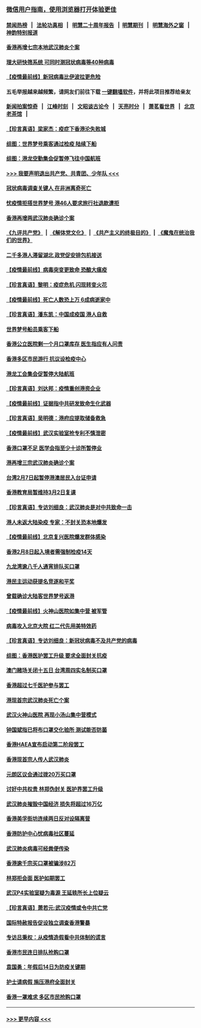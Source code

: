 ### [微信用户指南，使用浏览器打开体验更佳](https://github.com/gfw-breaker/banned-news1/blob/master/indexes/wechat-guide.md?t=0)
#### [禁闻热榜](热点新闻.md?t=0)  &nbsp;&nbsp;|&nbsp;&nbsp; [法轮功真相](https://github.com/gfw-breaker/truth/blob/master/README.md?t=0) &nbsp;&nbsp;|&nbsp;&nbsp; [明慧二十周年报告](https://github.com/gfw-breaker/mh-reports/blob/master/README.md?t=0) &nbsp;&nbsp;|&nbsp;&nbsp;[明慧期刊](https://github.com/gfw-breaker/mh-qikan) &nbsp;&nbsp;|&nbsp;&nbsp; [明慧海外之窗](https://github.com/gfw-breaker/mh-news/blob/master/README.md?t=0) &nbsp;&nbsp;|&nbsp;&nbsp; [神韵特别报道](https://github.com/gfw-breaker/mh-news/blob/master/shenyun.md?t=0)
#### [香港再增七宗本地武汉肺炎个案](../pages/nsc415/n11862405.md?t=02130044) 
#### [理大研快筛系统 可同时测冠状病毒等40种病毒](../pages/nsc415/n11862376.md?t=02130044) 
#### [【疫情最前线】新冠病毒比伊波拉更危险](../pages/nsc415/n11862199.md?t=02130044) 
#### 五毛举报越来越频繁，请网友们前往下载 [一键翻墙软件](https://github.com/gfw-breaker/ssr-accounts)，并将此项目推荐给亲友
#### [新闻拍案惊奇](https://github.com/gfw-breaker/banned-news1/blob/master/pages/link4.md) &nbsp;&nbsp;|&nbsp;&nbsp; [江峰时刻](https://github.com/gfw-breaker/banned-news1/blob/master/pages/link4.md) &nbsp;&nbsp;|&nbsp;&nbsp; [文昭谈古论今](https://github.com/gfw-breaker/banned-news1/blob/master/pages/link4.md) &nbsp;&nbsp;|&nbsp;&nbsp; [天亮时分](https://github.com/gfw-breaker/banned-news1/blob/master/pages/link4.md) &nbsp;&nbsp;|&nbsp;&nbsp; [萧茗看世界](https://github.com/gfw-breaker/banned-news1/blob/master/pages/link4.md) &nbsp;&nbsp;|&nbsp;&nbsp; [北京老茶馆](https://github.com/gfw-breaker/banned-news1/blob/master/pages/link4.md) &nbsp;&nbsp;|&nbsp;&nbsp; 
#### [【珍言真语】梁家杰：疫症下香港沦失败城](../pages/nsc415/n11861588.md?t=02130044) 
#### [组图：世界梦号乘客通过检疫 陆续下船](../pages/nsc415/n11858302.md?t=02130044) 
#### [组图：港龙空勤集会促暂停飞往中国航班](../pages/nsc415/n11858190.md?t=02130044) 
#### [>>> 我要声明退出共产党、共青团、少年队 <<<](https://github.com/begood0513/goodnews/blob/master/quit/letter.md) 
#### [冠状病毒调查关键人 在非洲离奇死亡](../pages/nsc415/n11859798.md?t=02130044) 
#### [忧疫情拒搭世界梦号 港46人要求旅行社退款遭拒](../pages/nsc415/n11859849.md?t=02130044) 
#### [香港再增两武汉肺炎确诊个案](../pages/nsc415/n11859833.md?t=02130044) 
#### [《九评共产党》](https://github.com/begood0513/9ping.md/blob/master/README.md) &nbsp;|&nbsp; [《解体党文化》](../../../../jtdwh.md/blob/master/README.md)  &nbsp;|&nbsp; [《共产主义的终极目的》](../../../../gczydzjmd.md/blob/master/README.md) &nbsp;|&nbsp; [《魔鬼在统治我们的世界》](../../../../mgztzwmdsj.md/blob/master/README.md) 
#### [二千多港人滞留湖北 政党促安排包机接送](../pages/nsc415/n11859831.md?t=02130044) 
#### [【疫情最前线】病毒突变更致命 恐酿大瘟疫](../pages/nsc415/n11859604.md?t=02130044) 
#### [【珍言真语】黎明：疫症危机 闪现转变火花](../pages/nsc415/n11859199.md?t=02130044) 
#### [【疫情最前线】死亡人数恐上万 6成病逝家中](../pages/nsc415/n11856687.md?t=02130044) 
#### [【珍言真语】潘东凯：中国成疫国 港人自救](../pages/nsc415/n11856962.md?t=02130044) 
#### [世界梦号船员乘客下船](../pages/nsc415/n11856883.md?t=02130044) 
#### [香港公立医院剩一个月口罩库存 医生指应有人问责](../pages/nsc415/n11856875.md?t=02130044) 
#### [香港多区市民游行 抗议设检疫中心](../pages/nsc415/n11856866.md?t=02130044) 
#### [港龙工会集会促暂停大陆航班](../pages/nsc415/n11856840.md?t=02130044) 
#### [【珍言真语】刘达邦：疫情重创港资企业](../pages/nsc415/n11854274.md?t=02130044) 
#### [【疫情最前线】证据指中共研发致命生化武器](../pages/nsc415/n11853087.md?t=02130044) 
#### [【珍言真语】吴明德：港府应提取储备救急](../pages/nsc415/n11852734.md?t=02130044) 
#### [【疫情最前线】武汉实验室抢专利不慎泄密](../pages/nsc415/n11850310.md?t=02130044) 
#### [香港口罩不足 医学会指至少十诊所暂停业](../pages/nsc415/n11850301.md?t=02130044) 
#### [港再增三宗武汉肺炎确诊个案](../pages/nsc415/n11850328.md?t=02130044) 
#### [台湾2月7日起暂停港澳居民入台证申请](../pages/nsc415/n11850304.md?t=02130044) 
#### [香港教育局暂维持3月2日复课](../pages/nsc415/n11850260.md?t=02130044) 
#### [【珍言真语】专访刘细良：武汉肺炎是对中共致命一击](../pages/nsc415/n11849934.md?t=02130044) 
#### [港人未返大陆染疫 专家：不封关恐本地爆发](../pages/nsc415/n11848021.md?t=02130044) 
#### [【疫情最前线】北京复兴医院爆发群体感染](../pages/nsc415/n11847626.md?t=02130044) 
#### [香港2月8日起入境者需强制检疫14天](../pages/nsc415/n11847658.md?t=02130044) 
#### [九龙湾逾八千人通宵排队买口罩](../pages/nsc415/n11847647.md?t=02130044) 
#### [港民主运动获提名竞逐和平奖](../pages/nsc415/n11847633.md?t=02130044) 
#### [曾载确诊大陆客世界梦号返港](../pages/nsc415/n11847608.md?t=02130044) 
#### [【疫情最前线】火神山医院如集中营 被军管](../pages/nsc415/n11847524.md?t=02130044) 
#### [病毒攻入北京大院 红二代先用美特效药](../pages/nsc415/n11847427.md?t=02130044) 
#### [【珍言真语】专访刘细良：新冠状病毒不及共产党的病毒](../pages/nsc415/n11847164.md?t=02130044) 
#### [组图：香港医护罢工升级 要求全面封关抗疫](../pages/nsc415/n11844107.md?t=02130044) 
#### [澳门赌场关闭十五日 台湾周四实名制买口罩](../pages/nsc415/n11845083.md?t=02130044) 
#### [香港超过七千医护参与罢工](../pages/nsc415/n11845051.md?t=02130044) 
#### [港现首宗武汉肺炎死亡个案](../pages/nsc415/n11844998.md?t=02130044) 
#### [武汉火神山医院 再现小汤山集中营模式](../pages/nsc415/n11844763.md?t=02130044) 
#### [钟国斌指已将布口罩交化验所 测试能否防菌](../pages/nsc415/n11842783.md?t=02130044) 
#### [香港HAEA宣布启动第二阶段罢工](../pages/nsc415/n11842723.md?t=02130044) 
#### [香港现首宗人传人武汉肺炎](../pages/nsc415/n11842766.md?t=02130044) 
#### [元朗区议会通过拨20万买口罩](../pages/nsc415/n11842754.md?t=02130044) 
#### [讨好中共权贵 林郑伪封关 医护界罢工升级](../pages/nsc415/n11842359.md?t=02130044) 
#### [武汉肺炎摧毁中国经济 损失将超过16万亿](../pages/nsc415/n11839723.md?t=02130044) 
#### [香港美孚街坊连续两日反对设隔离营](../pages/nsc415/n11839962.md?t=02130044) 
#### [香港防护中心忧病毒社区蔓延](../pages/nsc415/n11839933.md?t=02130044) 
#### [武汉肺炎病毒可经粪便传染](../pages/nsc415/n11839939.md?t=02130044) 
#### [香港逾千宗买口罩被骗涉82万](../pages/nsc415/n11839914.md?t=02130044) 
#### [林郑拒会面 医护如期罢工](../pages/nsc415/n11839892.md?t=02130044) 
#### [武汉P4实验室疑为毒源 王延轶所长上位疑云](../pages/nsc415/n11835543.md?t=02130044) 
#### [【珍言真语】萧若元:武汉疫情或令中共亡党](../pages/nsc415/n11829394.md?t=02130044) 
#### [国际特赦报告促设独立调查香港警暴](../pages/nsc415/n11833845.md?t=02130044) 
#### [专访吕秉权：从疫情造假看中共体制的谎言](../pages/nsc415/n11833813.md?t=02130044) 
#### [香港市民连日排队抢购口罩](../pages/nsc415/n11833794.md?t=02130044) 
#### [袁国勇：年假后14日为防疫关键期](../pages/nsc415/n11831088.md?t=02130044) 
#### [护士请病假 施压港府全面封关](../pages/nsc415/n11831030.md?t=02130044) 
#### [香港一罩难求 多区市民抢购口罩](../pages/nsc415/n11831002.md?t=02130044) 

----
#### [ >>> 更早内容 <<< ](../indexes/nsc415-earlier.md)
